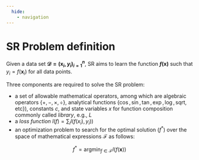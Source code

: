 ```yaml
---
  hide:
    - navigation
---
```


# SR Problem definition

Given a data set **$\mathcal{D} =(\mathbf{x}_i,y_i)_{i=1}^{n}$**, SR aims to learn the function **$f(\mathbf{x})$** such that $y_i = f(\mathbf{x}_i)$ for all data points.

Three components are required to solve the SR problem:

  * a set of allowable mathematical operators, among which are algebraic operators $\{+, -, \times, \div \}$,  analytical functions $\{\cos,\sin,\tan,\exp,\log,\mathrm{sqrt},\mathrm{etc}\}$), constants $c$, and state variables $x$ for function composition commonly called  *library*, e.g., $L$
  * a *loss function* $l(f) = \sum_i l(f(x_i),y_i))$ <!--such as the squared difference $|f(x) - y|^2$-->
  * an optimization problem to search for the optimal solution ($f^{*}$) over the space of mathematical expressions $\mathcal{F}$ as follows: 

   $$f^{*} = \mathrm{argmin}_{f \in\mathcal{F}} l(f(\mathbf{x}))$$
